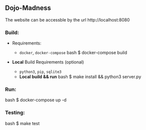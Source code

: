##  Dojo-Madness
The website can be accessble by the url http://localhost:8080

### Build:
- Requirements:
	-	`docker`,  `docker-compose`
bash
$ docker-compose build


- **Local** Build Requirements (optional)
	- `python3`, `pip`, `sqlite3`
	- **Local build && run**
		bash
		$ make install && python3 server.py
		

### Run:
bash
$ docker-compose up -d


### Testing:
bash
$ make test
